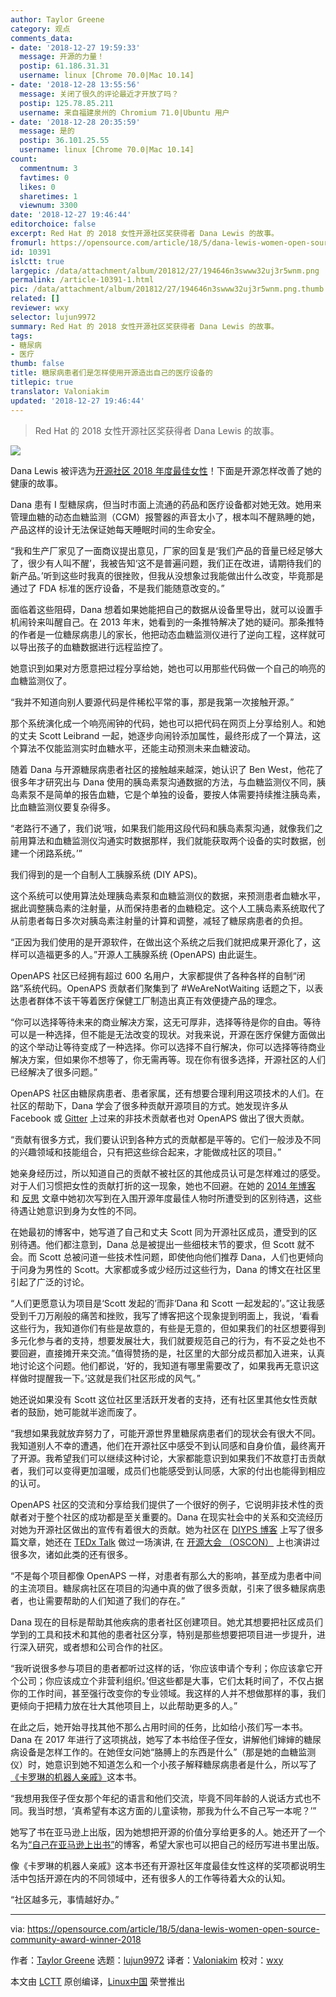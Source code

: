 ```yaml
---
author: Taylor Greene
category: 观点
comments_data:
- date: '2018-12-27 19:59:33'
  message: 开源的力量！
  postip: 61.186.31.31
  username: linux [Chrome 70.0|Mac 10.14]
- date: '2018-12-28 13:55:56'
  message: 关闭了很久的评论最近才开放了吗？
  postip: 125.78.85.211
  username: 来自福建泉州的 Chromium 71.0|Ubuntu 用户
- date: '2018-12-28 20:35:59'
  message: 是的
  postip: 36.101.25.55
  username: linux [Chrome 70.0|Mac 10.14]
count:
  commentnum: 3
  favtimes: 0
  likes: 0
  sharetimes: 1
  viewnum: 3300
date: '2018-12-27 19:46:44'
editorchoice: false
excerpt: Red Hat 的 2018 女性开源社区奖获得者 Dana Lewis 的故事。
fromurl: https://opensource.com/article/18/5/dana-lewis-women-open-source-community-award-winner-2018
id: 10391
islctt: true
largepic: /data/attachment/album/201812/27/194646n3swww32uj3r5wnm.png
permalink: /article-10391-1.html
pic: /data/attachment/album/201812/27/194646n3swww32uj3r5wnm.png.thumb.jpg
related: []
reviewer: wxy
selector: lujun9972
summary: Red Hat 的 2018 女性开源社区奖获得者 Dana Lewis 的故事。
tags:
- 糖尿病
- 医疗
thumb: false
title: 糖尿病患者们是怎样使用开源造出自己的医疗设备的
titlepic: true
translator: Valoniakim
updated: '2018-12-27 19:46:44'
---
```



> 
> Red Hat 的 2018 女性开源社区奖获得者 Dana Lewis 的故事。
> 
> 
> 


![](/data/attachment/album/201812/27/194646n3swww32uj3r5wnm.png)


Dana Lewis 被评选为[开源社区 2018 年度最佳女性](https://www.redhat.com/en/about/women-in-open-source)！下面是开源怎样改善了她的健康的故事。


Dana 患有 I 型糖尿病，但当时市面上流通的药品和医疗设备都对她无效。她用来管理血糖的动态血糖监测（CGM）报警器的声音太小了，根本叫不醒熟睡的她，产品这样的设计无法保证她每天睡眠时间的生命安全。


“我和生产厂家见了一面商议提出意见，厂家的回复是‘我们产品的音量已经足够大了，很少有人叫不醒’，我被告知‘这不是普遍问题，我们正在改进，请期待我们的新产品。’听到这些时我真的很挫败，但我从没想象过我能做出什么改变，毕竟那是通过了 FDA 标准的医疗设备，不是我们能随意改变的。”


面临着这些阻碍，Dana 想着如果她能把自己的数据从设备里导出，就可以设置手机闹铃来叫醒自己。在 2013 年末，她看到的一条推特解决了她的疑问。那条推特的作者是一位糖尿病患儿的家长，他把动态血糖监测仪进行了逆向工程，这样就可以导出孩子的血糖数据进行远程监控了。


她意识到如果对方愿意把过程分享给她，她也可以用那些代码做一个自己的响亮的血糖监测仪了。


“我并不知道向别人要源代码是件稀松平常的事，那是我第一次接触开源。”


那个系统演化成一个响亮闹钟的代码，她也可以把代码在网页上分享给别人。和她的丈夫 Scott Leibrand 一起，她逐步向闹铃添加属性，最终形成了一个算法，这个算法不仅能监测实时血糖水平，还能主动预测未来血糖波动。


随着 Dana 与开源糖尿病患者社区的接触越来越深，她认识了 Ben West，他花了很多年才研究出与 Dana 使用的胰岛素泵沟通数据的方法，与血糖监测仪不同，胰岛素泵不是简单的报告血糖，它是个单独的设备，要按人体需要持续推注胰岛素，比血糖监测仪要复杂得多。


“老路行不通了，我们说‘哦，如果我们能用这段代码和胰岛素泵沟通，就像我们之前用算法和血糖监测仪沟通实时数据那样，我们就能获取两个设备的实时数据，创建一个闭路系统。’”


我们得到的是一个自制人工胰腺系统 (DIY APS)。


这个系统可以使用算法处理胰岛素泵和血糖监测仪的数据，来预测患者血糖水平，据此调整胰岛素的注射量，从而保持患者的血糖稳定。这个人工胰岛素系统取代了从前患者每日多次对胰岛素注射量的计算和调整，减轻了糖尿病患者的负担。


“正因为我们使用的是开源软件，在做出这个系统之后我们就把成果开源化了，这样可以造福更多的人。”开源人工胰腺系统 (OpenAPS) 由此诞生。


OpenAPS 社区已经拥有超过 600 名用户，大家都提供了各种各样的自制“闭路”系统代码。OpenAPS 贡献者们聚集到了 #WeAreNotWaiting 话题之下，以表达患者群体不该干等着医疗保健工厂制造出真正有效便捷产品的理念。


“你可以选择等待未来的商业解决方案，这无可厚非，选择等待是你的自由。等待可以是一种选择，但不能是无法改变的现状。对我来说，开源在医疗保健方面做出的这个举动让等待变成了一种选择。你可以选择不自行解决，你可以选择等待商业解决方案，但如果你不想等了，你无需再等。现在你有很多选择，开源社区的人们已经解决了很多问题。”


OpenAPS 社区由糖尿病患者、患者家属，还有想要合理利用这项技术的人们。在社区的帮助下，Dana 学会了很多种贡献开源项目的方式。她发现许多从 Facebook 或 [Gitter](https://gitter.im/) 上过来的非技术贡献者也对 OpenAPS 做出了很大贡献。


“贡献有很多方式，我们要认识到各种方式的贡献都是平等的。它们一般涉及不同的兴趣领域和技能组合，只有把这些综合起来，才能做成社区的项目。”


她亲身经历过，所以知道自己的贡献不被社区的其他成员认可是怎样难过的感受。对于人们习惯把女性的贡献打折的这一现象，她也不回避。在她的 [2014 年博客](https://diyps.org/2014/08/25/being-female-a-patient-and-co-designing-diyps-means-often-being-discounted/) 和 [反思](https://diyps.org/2018/02/01/women-in-open-source-make-a-difference/) 文章中她初次写到在入围开源年度最佳人物时所遭受到的区别待遇，这些待遇让她意识到身为女性的不同。


在她最初的博客中，她写道了自己和丈夫 Scott 同为开源社区成员，遭受到的区别待遇。他们都注意到，Dana 总是被提出一些细枝末节的要求，但 Scott 就不会。而 Scott 总被问道一些技术性问题，即使他向他们推荐 Dana，人们也更倾向于问身为男性的 Scott。大家都或多或少经历过这些行为，Dana 的博文在社区里引起了广泛的讨论。


“人们更愿意认为项目是‘Scott 发起的’而非‘Dana 和 Scott 一起发起的’。”这让我感受到千刀万剐般的痛苦和挫败，我写了博客把这个现象提到明面上，我说，‘看看这些行为，我知道你们有些是故意的，有些是无意的，但如果我们的社区想要得到多元化参与者的支持，想要发展壮大，我们就要规范自己的行为，有不妥之处也不要回避，直接摊开来交流。”值得赞扬的是，社区里的大部分成员都加入进来，认真地讨论这个问题。他们都说，‘好的，我知道有哪里需要改了，如果我再无意识这样做时提醒我一下。’这就是我们社区形成的风气。”


她还说如果没有 Scott 这位社区里活跃开发者的支持，还有社区里其他女性贡献者的鼓励，她可能就半途而废了。


“我想如果我就放弃努力了，可能开源世界里糖尿病患者们的现状会有很大不同。我知道别人不幸的遭遇，他们在开源社区中感受不到认同感和自身价值，最终离开了开源。我希望我们可以继续这种讨论，大家都能意识到如果我们不故意打击贡献者，我们可以变得更加温暖，成员们也能感受到认同感，大家的付出也能得到相应的认可。


OpenAPS 社区的交流和分享给我们提供了一个很好的例子，它说明非技术性的贡献者对于整个社区的成功都是至关重要的。Dana 在现实社会中的关系和交流经历对她为开源社区做出的宣传有着很大的贡献。她为社区在 [DIYPS 博客](https://diyps.org/) 上写了很多篇文章，她还在 [TEDx Talk](https://www.youtube.com/watch?v=kgu-AYSnyZ8) 做过一场演讲, 在 [开源大会 （OSCON）](https://www.youtube.com/watch?v=eQGWrdgu_fE) 上也演讲过很多次，诸如此类的还有很多。


“不是每个项目都像 OpenAPS 一样，对患者有那么大的影响，甚至成为患者中间的主流项目。糖尿病社区在项目的沟通中真的做了很多贡献，引来了很多糖尿病患者，也让需要帮助的人们知道了我们的存在。”


Dana 现在的目标是帮助其他疾病的患者社区创建项目。她尤其想要把社区成员们学到的工具和技术和其他的患者社区分享，特别是那些想要把项目进一步提升，进行深入研究，或者想和公司合作的社区。


“我听说很多参与项目的患者都听过这样的话，‘你应该申请个专利；你应该拿它开个公司；你应该成立个非营利组织。’但这些都是大事，它们太耗时间了，不仅占据你的工作时间，甚至强行改变你的专业领域。我这样的人并不想做那样的事，我们更倾向于把精力放在壮大其他项目上，以此帮助更多的人。”


在此之后，她开始寻找其他不那么占用时间的任务，比如给小孩们写一本书。Dana 在 2017 年进行了这项挑战，她写了本书给侄子侄女，讲解他们婶婶的糖尿病设备是怎样工作的。在她侄女问她“胳膊上的东西是什么”（那是她的血糖监测仪）时，她意识到她不知道怎么和一个小孩子解释糖尿病患者是什么，所以写了[《卡罗琳的机器人亲戚》](https://www.amazon.com/gp/product/1977641415/ref=as_li_tl?ie=UTF8&tag=diyps-20&camp=1789&creative=9325&linkCode=as2&creativeASIN=1977641415&linkId=96bb65e21b5801901586e9fabd12c860)这本书。


“我想用我侄子侄女那个年纪的语言和他们交流，毕竟不同年龄的人说话方式也不同。我当时想，‘真希望有本这方面的儿童读物，那我为什么不自己写一本呢？’”


她写了书在亚马逊上出版，因为她想把开源的价值分享给更多的人。她还开了一个名为[“自己在亚马逊上出书”](https://diyps.org/2017/11/01/makers-gonna-make-a-book-about-diabetes-devices-kids-book-written-by-danamlewis/)的博客，希望大家也可以把自己的经历写进书里出版。


像《卡罗琳的机器人亲戚》这本书还有开源社区年度最佳女性这样的奖项都说明生活中包括开源在内的不同领域中，还有很多人的工作等待着大众的认知。


“社区越多元，事情越好办。”




---


via: <https://opensource.com/article/18/5/dana-lewis-women-open-source-community-award-winner-2018>


作者：[Taylor Greene](https://opensource.com/users/tgreene) 选题：[lujun9972](https://github.com/lujun9972) 译者：[Valoniakim](https://github.com/Valoniakim) 校对：[wxy](https://github.com/wxy)


本文由 [LCTT](https://github.com/LCTT/TranslateProject) 原创编译，[Linux中国](https://linux.cn/) 荣誉推出